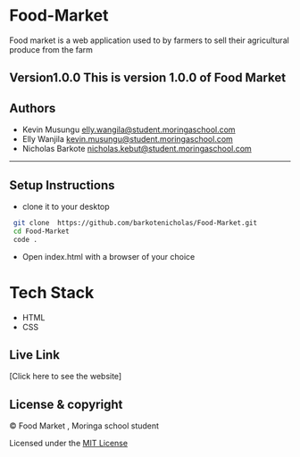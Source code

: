 # Food-Market
Food market is a web application used to by farmers to sell their agricultural produce from the farm

**Version1.0.0**
This is version 1.0.0 of Food Market
---
## Authors

- Kevin Musungu <elly.wangila@student.moringaschool.com>
- Elly Wanjila <kevin.musungu@student.moringaschool.com>
- Nicholas Barkote <nicholas.kebut@student.moringaschool.com>

---

## Setup Instructions

* clone it to your desktop 
```bash
 git clone  https://github.com/barkotenicholas/Food-Market.git
 cd Food-Market
 code .
  ```
* Open index.html with a browser of your choice
 
# Tech Stack
- HTML
- CSS
 ## Live Link


[Click here to see the website]


## License & copyright

© Food Market , Moringa school student

Licensed under the [MIT License](LICENSE)